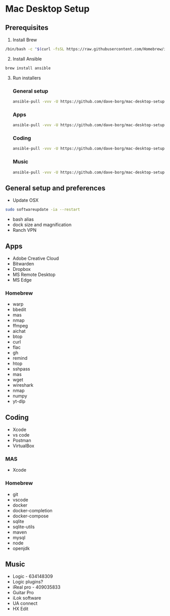 # Mac Desktop Setup

## Prerequisites 

1. Install Brew

```bash
/bin/bash -c "$(curl -fsSL https://raw.githubusercontent.com/Homebrew/install/HEAD/install.sh)"
```

2. Install Ansible

```bash
brew install ansible
```

3. Run installers

    ### General setup
    ```bash
    ansible-pull -vvv -U https://github.com/dave-borg/mac-desktop-setup.git -d /Users/dborgees/mac-desktop-setup general-setup/playbook.yaml --ask-become-pass
    ```

    ### Apps
    ```bash
    ansible-pull -vvv -U https://github.com/dave-borg/mac-desktop-setup.git -d /Users/dborgees/mac-desktop-setup apps/playbook.yaml --ask-become-pass
    ```

    ### Coding
    ```bash
    ansible-pull -vvv -U https://github.com/dave-borg/mac-desktop-setup.git -d /Users/dborgees/mac-desktop-setup coding/playbook.yaml --ask-become-pass
    ```

    ### Music

    ```bash
    ansible-pull -vvv -U https://github.com/dave-borg/mac-desktop-setup.git
    ```

## General setup and preferences
- Update OSX
```bash
sudo softwareupdate -ia --restart
```

- bash alias
- dock size and magnification
- Ranch VPN

## Apps
- Adobe Creative Cloud
- Bitwarden
- Dropbox
- MS Remote Desktop
- MS Edge



### Homebrew
- warp
- bbedit
- mas
- nmap
- ffmpeg
- aichat
- btop
- curl
- flac
- gh
- remind
- htop
- sshpass
- mas
- wget
- wireshark
- nmap
- numpy
- yt-dlp


## Coding
- Xcode
- vs code
- Postman
- VirtualBox

### MAS
- Xcode


### Homebrew
- git
- vscode
- docker
- docker-completion
- docker-compose
- sqlite
- sqlite-utils
- maven
- mysql
- node
- openjdk

## Music
- Logic - 634148309
- Logic plugins?
- iReal pro - 409035833
- Guitar Pro
- iLok software
- UA connect
- HX Edit